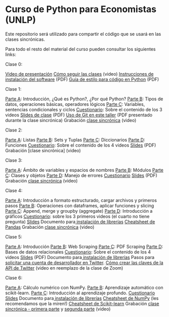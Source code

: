 # Curso de Python para Economistas (UNLP)
Este repositorio será utilizado para compartir el código que se usará en las clases sincrónicas.

Para todo el resto del material del curso pueden consultar los siguientes links:

Clase 0:

[Video de presentación](https://www.youtube.com/watch?v=fcLdsjwtUwk&feature=youtu.be&ab_channel=Bel%C3%A9nMichelTorino)
[Cómo seguir las clases](https://www.youtube.com/watch?v=aOHDuqRNGAo&feature=youtu.be&ab_channel=Bel%C3%A9nMichelTorino) (video)
[Instrucciones de instalación del software](https://drive.google.com/file/d/1MgUnJEMSmvyGdpTq8mEK5J58RY8AIXgZ/view) (PDF)
[Guía de estilo para código en Python](https://drive.google.com/file/d/1qRZBr5kIqqH0EkYVXwwh5ZIlIm7tmAOx/view) (PDF)

Clase 1:

[Parte A](https://www.youtube.com/watch?v=IStvAWdpVOE&feature=youtu.be&ab_channel=Bel%C3%A9nMichelTorino): Introducción, ¿Qué es Python?, ¿Por qué Python?
[Parte B](https://www.youtube.com/watch?v=ACLsNVi9lbs&feature=youtu.be&ab_channel=Bel%C3%A9nMichelTorino): Tipos de datos, operaciones básicas, operadores lógicos
[Parte C](https://www.youtube.com/watch?v=UdVGfOtK22A&feature=youtu.be&ab_channel=Bel%C3%A9nMichelTorino): Variables, sentencias condicionales y ciclos
[Cuestionario](https://docs.google.com/forms/d/e/1FAIpQLSdYYKFWHsGMPGCBQvGmQHJ-rl0gCdKk2XxBVoe451C6gWg5LA/viewform): Sobre el contenido de los 3 videos
[Slides de clase](https://drive.google.com/file/d/1cPaH8rpiVQeaFhMHlLUVzik98JRtbtV_/view) (PDF)
[Uso de Git en este taller](https://drive.google.com/file/d/1yQKfluwcfbnZq4hM1LCLYhejCtgebEGs/view) (PDF presentado durante la clase sincrónica)
Grabación [clase sincrónica](https://www.youtube.com/watch?v=79L9mKv3Y9I&feature=youtu.be&ab_channel=Bel%C3%A9nMichelTorino) (video)

Clase 2:

[Parte A](https://www.youtube.com/watch?v=NkWz-y3P8ew&feature=youtu.be&ab_channel=Bel%C3%A9nMichelTorino): Listas
[Parte B](https://www.youtube.com/watch?v=yIZgOg9PCOM&feature=youtu.be&ab_channel=Bel%C3%A9nMichelTorino): Sets y Tuplas
[Parte C](https://www.youtube.com/watch?v=UdVGfOtK22A&feature=youtu.be): Diccionarios
[Parte D](https://www.youtube.com/watch?v=-Dk9e_qZ084&feature=youtu.be&ab_channel=Bel%C3%A9nMichelTorino): Funciones
[Cuestionario](https://forms.gle/cyyVru6AJ23v7Fo19): Sobre el contenido de los 4 videos
[Slides](https://drive.google.com/file/d/1Ar_Hg8msJyH-qRYamD6_DplxV9Y7fsMu/view) (PDF)
Grabación [clase sincrónica] (video)

Clase 3:

[Parte A](https://www.youtube.com/watch?v=LKMOgH7F7RY&feature=youtu.be&ab_channel=RodrigoBonazzola): Ámbito de variables y espacios de nombres
[Parte B](https://www.youtube.com/watch?v=nurA82NFMAc&feature=youtu.be&ab_channel=RodrigoBonazzola): Módulos
[Parte C](https://www.youtube.com/watch?v=Wjn6xtkWNOM&feature=youtu.be&ab_channel=RodrigoBonazzola): Clases y objetos
[Parte D](https://www.youtube.com/watch?v=AcupFCX_F6E&feature=youtu.be&ab_channel=RodrigoBonazzola): Manejo de errores
[Cuestionario](https://docs.google.com/forms/d/e/1FAIpQLSdcw-WBcoJNT2-cQbRjX6ssL5eILidQfhVkibOkBgsEztVRLw/viewform?usp=sf_link)
[Slides](https://drive.google.com/file/d/17bxcgxKl56UnNNI7nAmjIb1Kd3_ZPkAd/view?usp=sharing) (PDF)
Grabación [clase sincrónica](https://www.youtube.com/watch?v=XhWLceXgCss&feature=youtu.be) (video)

Clase 4:

[Parte A](https://youtu.be/lTOE2WtIJUs): Introducción a formato estructurado, cargar archivos y primeros pasos
[Parte B](https://youtu.be/-QiXSYF2-24): Operaciones con dataframes, aplicar funciones y slicing
[Parte C](https://youtu.be/8Pi60sctBIU): Append, merge y groupby (aggregate)
[Parte D](https://youtu.be/gkuZBURDXEU): Introducción a gráficos
[Cuestionario](https://forms.gle/XT8WzMqGUsiVXBZM7): sobre los 3 primeros videos (el cuarto no tiene pregunta)
[Slides](https://drive.google.com/file/d/1lrAD5uTDUcMit28woW3lEPlXdB5FdFhw/view)
Documento para[ instalación de librerías](https://drive.google.com/file/d/1qm3_EP4WQKSnS5bO459r-0fk-iLAZ9ck/view?usp=sharing)
[Cheatsheet de Pandas](https://drive.google.com/file/d/1WRBsn5hLalIgDjMXcLKwMhJI91GWdKVT/view?usp=sharing)
Grabación [clase sincrónica](https://www.youtube.com/watch?v=-PLYhkuXva8&feature=youtu.be&ab_channel=RodrigoBonazzola) (video)

Clase 5:

[Parte A](https://www.youtube.com/watch?v=NnX9VlHwRWo&feature=youtu.be&ab_channel=Bel%C3%A9nMichelTorino): Introducción
[Parte B](https://www.youtube.com/watch?v=fKrA4a007K4&feature=youtu.be): Web Scraping
[Parte C](https://www.youtube.com/watch?v=uWTWtUxeYLA&feature=youtu.be): PDF Scraping
[Parte D](https://www.youtube.com/watch?v=P7ZJi-qaTq8&feature=youtu.be): Bases de datos relacionales
[Cuestionario](https://docs.google.com/forms/d/e/1FAIpQLSfb7zlEHh3gllD3iUUWwPCMwyQPd0Z04F3XpArSKQzPkYvGHA/viewform): Sobre el contenido de los 4 videos
[Slides](https://drive.google.com/file/d/1W48b7qFm4c1sulPxEBsD2PdT1s27xe7v/view) (PDF)
Documento para[ instalación de librerías](https://drive.google.com/file/d/1FXblXmYD2_M_SarOWKM9huYuNM6sLzc0/view?usp=sharing)
Pasos para [solicitar una cuenta de desarrollador en Twitter](https://drive.google.com/file/d/14TOoLo5rXiVPppp4d33lVmGi7XVTBUlp/view?usp=sharing).
[Cómo crear las claves de la API de Twitter](https://www.youtube.com/watch?v=qk9gdvDuTFo&feature=youtu.be&ab_channel=RodrigoBonazzola) (video en reemplazo de la clase de Zoom)

Clase 6:

[Parte A](https://www.youtube.com/watch?v=D15VaaLQRj4&feature=youtu.be&ab_channel=RodrigoBonazzola): Cálculo numérico con NumPy.
[Parte B](https://www.youtube.com/watch?v=Wn5yMPLXAL8&feature=youtu.be&ab_channel=RodrigoBonazzola): Aprendizaje automático con scikit-learn.
[Parte C](https://www.youtube.com/watch?v=bLNBOB2Mfco&feature=youtu.be&ab_channel=RodrigoBonazzola): Introducción al aprendizaje profundo.
[Cuestionario](https://docs.google.com/forms/d/1jN-OMN0_P7mUQk6KoJ5B65xSC8avzUGC3sK-pbYIAWg/viewform?edit_requested=true)
[Slides](https://drive.google.com/file/d/1djeZUOVwMVZ3Lg_phCJ7pMcluBGetWWu/view)
Documento para[ instalación de librerías](https://drive.google.com/file/d/1CyHChiHy7CBYQyTKoqQaIPuF-RdAGVqw/view?usp=sharing)
[Cheatsheet de NumPy](https://s3.amazonaws.com/assets.datacamp.com/blog_assets/Numpy_Python_Cheat_Sheet.pdf) (les recomendamos que la miren!)
[Cheatsheet de Scikit-learn](https://s3.amazonaws.com/assets.datacamp.com/blog_assets/Scikit_Learn_Cheat_Sheet_Python.pdf)
Grabación [clase sincrónica - primera parte](https://www.youtube.com/watch?v=F-JIMBBmyMs&feature=youtu.be) y [segunda parte](https://www.youtube.com/watch?v=Be2macS2sd4&feature=youtu.be) (video)
